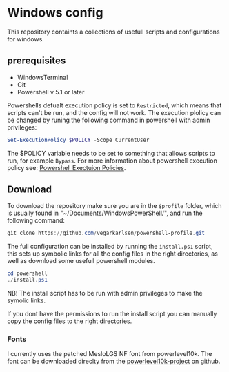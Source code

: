 # Windows config

This repository containts a collections of usefull scripts and configurations for windows.

## prerequisites
- WindowsTerminal
- Git
- Powershell v 5.1 or later

Powershells defualt execution policy is set to `Restricted`, which means that scripts can't be run, and the config will not work. The execution plolicy can be changed by runing the following command in powershell with admin privileges:
```powershell
Set-ExecutionPolicy $POLICY -Scope CurrentUser
```
The $POLICY variable needs to be set to something that allows scripts to run, for example `Bypass`. For more information about powershell execution policy see: [Powershell Exectuion Policies](https://learn.microsoft.com/en-us/powershell/module/microsoft.powershell.core/about/about_execution_policies?view=powershell-7.4).

## Download
To download the repository make sure you are in the `$profile` folder, which is usually found in "~/Documents/WindowsPowerShell/", and run the following command:
```powershell
git clone https://github.com/vegarkarlsen/powershell-profile.git
```

The full configuration can be installed by running the `install.ps1` script, this sets up symbolic links for all the config files in the right directories, as well as download some usefull powershell modules.

```powershell
cd powershell
./install.ps1
```
NB! The install script has to be run with admin privileges to make the symolic links.

If you dont have the permissions to run the install script you can manually copy the config files to the right directories.

### Fonts
I currently uses the patched MesloLGS NF font from powerlevel10k. The font can be downloaded direclty from the [powerlevel10k-project](https://github.com/romkatv/powerlevel10k?tab=readme-ov-file#meslo-nerd-font-patched-for-powerlevel10k) on github.
